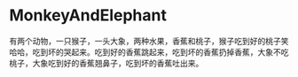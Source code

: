 MonkeyAndElephant
=================

有两个动物，一只猴子，一头大象，两种水果，香蕉和桃子，猴子吃到好的桃子笑哈哈，吃到坏的哭起来。吃到好的香蕉跳起来，吃到坏的香蕉扔掉香蕉，大象不吃桃子，大象吃到好的香蕉翘鼻子，吃到坏的香蕉吐出来。
